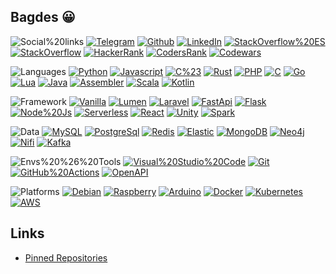 ## Bagdes 😀

![Social%20links](https://img.shields.io/static/v1?message=Social%20links&color=24292E&label=)
[![Telegram](https://img.shields.io/static/v1?message=@uselessscat&color=2CA5E0&label=Telegram&labelColor=24292E&logo=telegram)](https://www.t.me/uselessscat)
[![Github](https://img.shields.io/static/v1?message=uselessscat&color=181717&label=Github&labelColor=24292E&logo=github)](https://github.com/uselessscat)
[![LinkedIn](https://img.shields.io/static/v1?message=ariecb&color=0077B5&label=LinkedIn&labelColor=24292E&logo=linkedin&logoColor=0077B5)](https://www.linkedin.com/in/ariecb/)
[![StackOverflow%20ES](https://img.shields.io/static/v1?message=uselessscat&color=FE7A16&label=StackOverflow%20ES&labelColor=24292E&logo=stackoverflow&logoColor=FE7A16)](https://es.stackoverflow.com/users/4617/uselessscat)
[![StackOverflow](https://img.shields.io/static/v1?message=uselessscat&color=FE7A16&label=StackOverflow&labelColor=24292E&logo=stackoverflow&logoColor=FE7A16)](https://stackoverflow.com/users/6658955/uselessscat)
[![HackerRank](https://img.shields.io/static/v1?message=UselesssCat&color=2EC866&label=HackerRank&labelColor=24292E&logo=hackerrank&logoColor=2EC866)](https://www.hackerrank.com/UselesssCat)
[![CodersRank](https://img.shields.io/static/v1?message=uselessscat&color=67A4AC&label=CodersRank&labelColor=24292E&logo=codersrank&logoColor=67A4AC)](https://profile.codersrank.io/user/uselessscat/)
[![Codewars](https://img.shields.io/static/v1?message=uselessscat&color=AD2C27&label=CoderWars&labelColor=24292E&logo=codewars&logoColor=AD2C27)](https://www.codewars.com/users/uselessscat)

![Languages](https://img.shields.io/static/v1?message=Languages&color=24292E&label=)
[![Python](https://img.shields.io/static/v1?message=5%20Repos&color=3776AB&label=Python&labelColor=24292E&logo=python&logoColor=3776AB)](https://github.com/search?q&#x3D;user:uselessscat%20topic:python)
[![Javascript](https://img.shields.io/static/v1?message=4%20Repos&color=F7DF1E&label=Javascript&labelColor=24292E&logo=javascript&logoColor=F7DF1E)](https://github.com/search?q&#x3D;user:uselessscat%20topic:javascript)
[![C%23](https://img.shields.io/static/v1?message=3%20Repos&color=239120&label=C%23&labelColor=24292E&logo=c-sharp&logoColor=FFF)](https://github.com/search?q&#x3D;user:uselessscat%20topic:csharp)
[![Rust](https://img.shields.io/static/v1?message=1%20Repos&color=111&label=Rust&labelColor=24292E&logo=rust&logoColor=FFF)](https://github.com/search?q&#x3D;user:uselessscat%20topic:rust)
[![PHP](https://img.shields.io/static/v1?message=2%20Repos&color=777BB4&label=PHP&labelColor=24292E&logo=php&logoColor=777BB4)](https://github.com/search?q&#x3D;user:uselessscat%20topic:php)
[![C](https://img.shields.io/static/v1?message=1%20Repos&color=A8B9CC&label=C&labelColor=24292E&logo=c&logoColor=A8B9CC)](https://github.com/search?q&#x3D;user:uselessscat%20topic:c)
[![Go](https://img.shields.io/static/v1?message=1%20Repos&color=00ADD8&label=Go&labelColor=24292E&logo=go&logoColor=00ADD8)](https://github.com/search?q&#x3D;user:uselessscat%20topic:go)
[![Lua](https://img.shields.io/static/v1?message=1%20Repos&color=2C2D72&label=Lua&labelColor=24292E&logo=lua&logoColor=FFF)](https://github.com/search?q&#x3D;user:uselessscat%20topic:lua)
[![Java](https://img.shields.io/static/v1?message=1%20Repos&color=007396&label=Java&labelColor=24292E&logo=java&logoColor=FFF)](https://github.com/search?q&#x3D;user:uselessscat%20topic:java)
[![Assembler](https://img.shields.io/static/v1?message=1%20Repos&color=777&label=Assembler&labelColor=24292E&logoColor=777)](https://github.com/search?q&#x3D;user:uselessscat%20topic:assembler)
[![Scala](https://img.shields.io/static/v1?message=2%20Repos&color=DC322F&label=Scala&labelColor=24292E&logo=scala&logoColor=DC322F)](https://github.com/search?q&#x3D;user:uselessscat%20topic:scala)
[![Kotlin](https://img.shields.io/static/v1?message=1%20Repos&color=0095D5&label=Kotlin&labelColor=24292E&logo=kotlin)](https://github.com/search?q&#x3D;user:uselessscat%20topic:kotlin)

![Framework](https://img.shields.io/static/v1?message=Framework&color=24292E&label=)
[![Vanilla](https://img.shields.io/static/v1?message=7%20Repos&color=green&label=Vanilla&labelColor=24292E)](https://github.com/search?q&#x3D;user:uselessscat%20topic:vanilla)
[![Lumen](https://img.shields.io/static/v1?message=1%20Repos&color=E74430&label=Lumen&labelColor=24292E&logo=lumen)](https://github.com/search?q&#x3D;user:uselessscat%20topic:lumen)
[![Laravel](https://img.shields.io/static/v1?message=1%20Repos&color=FF2D20&label=Laravel&labelColor=24292E&logo=laravel)](https://github.com/search?q&#x3D;user:uselessscat%20topic:laravel)
[![FastApi](https://img.shields.io/static/v1?message=1%20Repos&color=009688&label=FastApi&labelColor=24292E&logo=fastapi)](https://github.com/search?q&#x3D;user:uselessscat%20topic:fastapi)
[![Flask](https://img.shields.io/static/v1?message=1%20Repos&color=111&label=Flask&labelColor=24292E&logo=flask)](https://github.com/search?q&#x3D;user:uselessscat%20topic:flask)
[![Node%20Js](https://img.shields.io/static/v1?message=4%20Repos&color=339933&label=Node%20Js&labelColor=24292E&logo=node.js)](https://github.com/search?q&#x3D;user:uselessscat%20topic:nodejs)
[![Serverless](https://img.shields.io/static/v1?message=1%20Repos&color=FD5750&label=Serverless&labelColor=24292E&logo=serverless)](https://github.com/search?q&#x3D;user:uselessscat%20topic:serverless)
[![React](https://img.shields.io/static/v1?message=1%20Repos&color=61DAFB&label=React&labelColor=24292E&logo=react)](https://github.com/search?q&#x3D;user:uselessscat%20topic:react)
[![Unity](https://img.shields.io/static/v1?message=3%20Repos&color=111&label=Unity&labelColor=24292E&logo=unity)](https://github.com/search?q&#x3D;user:uselessscat%20topic:unity)
[![Spark](https://img.shields.io/static/v1?message=1%20Repos&color=DB5925&label=Spark&labelColor=24292E)](https://github.com/search?q&#x3D;user:uselessscat%20topic:spark)

![Data](https://img.shields.io/static/v1?message=Data&color=24292E&label=)
[![MySQL](https://img.shields.io/static/v1?message=1%20Repos&color=4479A1&label=MySQL&labelColor=24292E&logo=mysql)](https://github.com/search?q&#x3D;user:uselessscat%20topic:mysql)
[![PostgreSql](https://img.shields.io/static/v1?message=2%20Repos&color=336791&label=PostgreSql&labelColor=24292E&logo=postgresql&logoColor=336791)](https://github.com/search?q&#x3D;user:uselessscat%20topic:postgresql)
[![Redis](https://img.shields.io/static/v1?message=1%20Repos&color=DC382D&label=Redis&labelColor=24292E&logo=redis)](https://github.com/search?q&#x3D;user:uselessscat%20topic:redis)
[![Elastic](https://img.shields.io/static/v1?message=0%20Repos&color=005571&label=Elastic&labelColor=24292E&logo=elasticsearch)](https://github.com/search?q&#x3D;user:uselessscat%20topic:elasticsearch)
[![MongoDB](https://img.shields.io/static/v1?message=0%20Repos&color=47A248&label=MongoDB&labelColor=24292E&logo=mongodb)](https://github.com/search?q&#x3D;user:uselessscat%20topic:mongodb)
[![Neo4j](https://img.shields.io/static/v1?message=0%20Repos&color=008CC1&label=Neo4j&labelColor=24292E&logo=neo4j)](https://github.com/search?q&#x3D;user:uselessscat%20topic:neo4j)
[![Nifi](https://img.shields.io/static/v1?message=1%20Repos&color=728e9b&label=Nifi&labelColor=24292E)](https://github.com/search?q&#x3D;user:uselessscat%20topic:nifi)
[![Kafka](https://img.shields.io/static/v1?message=1%20Repos&color=111&label=Kafka&labelColor=24292E&logo=apache-kafka)](https://github.com/search?q&#x3D;user:uselessscat%20topic:kafka)

![Envs%20%26%20Tools](https://img.shields.io/static/v1?message=Envs%20%26%20Tools&color=24292E&label=)
[![Visual%20Studio%20Code](https://img.shields.io/static/v1?message=4%20Repos&color=007ACC&label=Visual%20Studio%20Code&labelColor=24292E&logo=visual-studio-code&logoColor=007ACC)](https://github.com/search?q&#x3D;user:uselessscat%20topic:vscode)
[![Git](https://img.shields.io/static/v1?message=47%20Repos&color=F05032&label=Git&labelColor=24292E&logo=git)](https://github.com/search?q&#x3D;user:uselessscat)
[![GitHub%20Actions](https://img.shields.io/static/v1?message=1%20Repos&color=2088FF&label=GitHub%20Actions&labelColor=24292E&logo=github-actions)](https://github.com/search?q&#x3D;user:uselessscat%20topic:githubactions)
[![OpenAPI](https://img.shields.io/static/v1?message=1%20Repos&color=6BA539&label=OpenAPI&labelColor=24292E&logo=openapi-initiative)](https://github.com/search?q&#x3D;user:uselessscat%20topic:openapi)

![Platforms](https://img.shields.io/static/v1?message=Platforms&color=24292E&label=)
[![Debian](https://img.shields.io/static/v1?message=0%20Repos&color=A81D33&label=Debian&labelColor=24292E&logo=debian&logoColor=A81D33)](https://github.com/search?q&#x3D;user:uselessscat%20topic:debian)
[![Raspberry](https://img.shields.io/static/v1?message=0%20Repos&color=C51A4A&label=Raspberry&labelColor=24292E&logo=raspberry-pi&logoColor=C51A4A)](https://github.com/search?q&#x3D;user:uselessscat%20topic:raspberrypi)
[![Arduino](https://img.shields.io/static/v1?message=0%20Repos&color=00979D&label=Arduino&labelColor=24292E&logo=arduino)](https://github.com/search?q&#x3D;user:uselessscat%20topic:arduino)
[![Docker](https://img.shields.io/static/v1?message=4%20Repos&color=2496ED&label=Docker&labelColor=24292E&logo=docker)](https://github.com/search?q&#x3D;user:uselessscat%20topic:docker)
[![Kubernetes](https://img.shields.io/static/v1?message=0%20Repos&color=326CE5&label=Kubernetes&labelColor=24292E&logo=kubernetes)](https://github.com/search?q&#x3D;user:uselessscat%20topic:kubernetes)
[![AWS](https://img.shields.io/static/v1?message=1%20Repos&color=232F3E&label=AWS&labelColor=24292E&logo=amazon-aws)](https://github.com/search?q&#x3D;user:uselessscat%20topic:aws)


## Links

- [Pinned Repositories](https://github.com/search?q=user:uselessscat%20topic:pinned)
